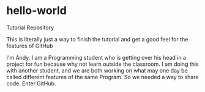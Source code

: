 # hello-world
Tutorial Repository

This is literally just a way to finish the tutorial and get a good feel for the features of GitHub

I'm Andy.  I am a Programming student who is getting over his head in a project for fun because why not learn outside the classroom.  I am doing this with another student, and we are both working on what may one day be called different features of the same Program.  So we needed a way to share code.  Enter GitHub.
